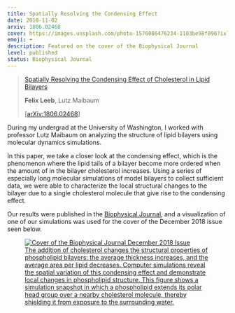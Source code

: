 ```yaml
---
title: Spatially Resolving the Condensing Effect
date: 2018-11-02
arxiv: 1806.02468
cover: https://images.unsplash.com/photo-1576086476234-1103be98f096?ixlib=rb-4.0.3&ixid=M3wxMjA3fDB8MHxwaG90by1wYWdlfHx8fGVufDB8fHx8fA%3D%3D&auto=format&fit=crop&w=1440&q=80
emoji: ☂️
description: Featured on the cover of the Biophysical Journal
level: published
status: Biophysical Journal
---
```


> [Spatially Resolving the Condensing Effect of Cholesterol in Lipid Bilayers](https://www.cell.com/biophysj/fulltext/S0006-3495(18)31213-X) 
> 
> **Felix Leeb**, Lutz Maibaum
> 
> [[arXiv:1806.02468](https://arxiv.org/abs/1806.02468)]

During my undergrad at the University of Washington, I worked with professor Lutz Maibaum on analyzing the structure of lipid bilayers using molecular dynamics simulations. 

In this paper, we take a closer look at the condensing effect, which is the phenomenon where the lipid tails of a bilayer become more ordered when the amount of in the bilayer cholesterol increases. Using a series of especially long molecular simulations of model bilayers to collect sufficient data, we were able to characterize the local structural changes to the bilayer due to a single cholesterol molecule that give rise to the condensing effect.

Our results were published in the [Biophysical Journal](https://www.cell.com/biophysj/fulltext/S0006-3495(18)31213-X), and a visualization of one of our simulations was used for the cover of the December 2018 issue seen below.

<!-- [![Cover of the Biophysical Journal December 2018 Issue](https://www.cell.com/cms/asset/atypon:cms:attachment:img:d707e6:rev:1543631346976-30454:pii:S0006349517X00246/cover.tif.jpg)](https://www.cell.com/biophysj/issue?pii=S0006-3495(17)X0024-6#) -->


<a href="https://www.cell.com/biophysj/issue?pii=S0006-3495(17)X0024-6#">
    <figure>
        <img src="https://www.cell.com/cms/asset/atypon:cms:attachment:img:d707e6:rev:1543631346976-30454:pii:S0006349517X00246/cover.tif.jpg" alt="Cover of the Biophysical Journal December 2018 Issue" />
        <figcaption>
            The addition of cholesterol changes the structural properties of phospholipid bilayers: the average thickness increases, and the average area per lipid decreases. Computer simulations reveal the spatial variation of this condensing effect and demonstrate local changes in phospholipid structure. This figure shows a simulation snapshot in which a phospholipid extends its polar head group over a nearby cholesterol molecule, thereby shielding it from exposure to the surrounding water.
        </figcaption>
    </figure>
</a>
